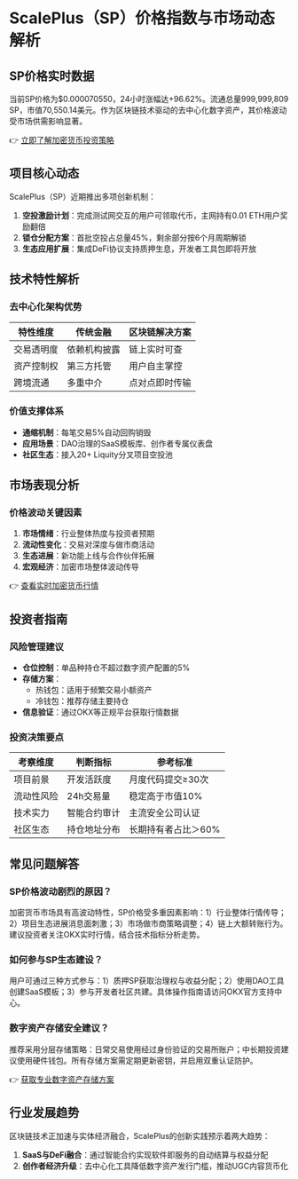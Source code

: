 # ScalePlus（SP）价格指数与市场动态解析

## SP价格实时数据
当前SP价格为$0.000070550，24小时涨幅达+96.62%。流通总量999,999,809 SP，市值70,550.14美元。作为区块链技术驱动的去中心化数字资产，其价格波动受市场供需影响显著。

👉 [立即了解加密货币投资策略](https://bit.ly/okx_welcome)

## 项目核心动态
ScalePlus（SP）近期推出多项创新机制：
1. **空投激励计划**：完成测试网交互的用户可领取代币，主网持有0.01 ETH用户奖励翻倍
2. **锁仓分配方案**：首批空投占总量45%，剩余部分按6个月周期解锁
3. **生态应用扩展**：集成DeFi协议支持质押生息，开发者工具包即将开放

## 技术特性解析
### 去中心化架构优势
| 特性维度 | 传统金融 | 区块链解决方案 |
|---------|----------|----------------|
| 交易透明度 | 依赖机构披露 | 链上实时可查 |
| 资产控制权 | 第三方托管 | 用户自主掌控 |
| 跨境流通 | 多重中介 | 点对点即时传输 |

### 价值支撑体系
- **通缩机制**：每笔交易5%自动回购销毁
- **应用场景**：DAO治理的SaaS模板库、创作者专属仪表盘
- **社区生态**：接入20+ Liquity分叉项目空投池

## 市场表现分析
### 价格波动关键因素
1. **市场情绪**：行业整体热度与投资者预期
2. **流动性变化**：交易对深度与做市商活动
3. **生态进展**：新功能上线与合作伙伴拓展
4. **宏观经济**：加密市场整体波动传导

👉 [查看实时加密货币行情](https://bit.ly/okx_welcome)

## 投资者指南
### 风险管理建议
- **仓位控制**：单品种持仓不超过数字资产配置的5%
- **存储方案**：
  - 热钱包：适用于频繁交易小额资产
  - 冷钱包：推荐存储主要持仓
- **信息验证**：通过OKX等正规平台获取行情数据

### 投资决策要点
| 考察维度 | 判断指标 | 参考标准 |
|---------|---------|---------|
| 项目前景 | 开发活跃度 | 月度代码提交≥30次 |
| 流动性风险 | 24h交易量 | 稳定高于市值10% |
| 技术实力 | 智能合约审计 | 主流安全公司认证 |
| 社区生态 | 持仓地址分布 | 长期持有者占比＞60% |

## 常见问题解答
### SP价格波动剧烈的原因？
加密货币市场具有高波动特性，SP价格受多重因素影响：1）行业整体行情传导；2）项目生态进展消息面刺激；3）市场做市商策略调整；4）链上大额转账行为。建议投资者关注OKX实时行情，结合技术指标分析走势。

### 如何参与SP生态建设？
用户可通过三种方式参与：1）质押SP获取治理权与收益分配；2）使用DAO工具创建SaaS模板；3）参与开发者社区共建。具体操作指南请访问OKX官方支持中心。

### 数字资产存储安全建议？
推荐采用分层存储策略：日常交易使用经过身份验证的交易所账户；中长期投资建议使用硬件钱包。所有存储方案需定期更新密钥，并启用双重认证防护。

👉 [获取专业数字资产存储方案](https://bit.ly/okx_welcome)

## 行业发展趋势
区块链技术正加速与实体经济融合，ScalePlus的创新实践预示着两大趋势：
1. **SaaS与DeFi融合**：通过智能合约实现软件即服务的自动结算与权益分配
2. **创作者经济升级**：去中心化工具降低数字资产发行门槛，推动UGC内容货币化
